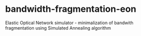# bandwidth-fragmentation-eon
Elastic Optical Network simulator - minimalization of bandwith fragmentation using Simulated Annealing algorithm
